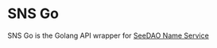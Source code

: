 # SNS Go
SNS Go is the Golang API wrapper for [SeeDAO Name Service](https://github.com/Taoist-Labs/sns)

